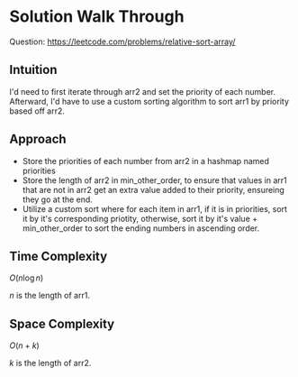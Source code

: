 # Solution Walk Through
Question: https://leetcode.com/problems/relative-sort-array/

## Intuition
I'd need to first iterate through arr2 and set the priority of each number. Afterward, I'd have to use a custom sorting algorithm to sort arr1 by priority based off arr2.

## Approach
- Store the priorities of each number from arr2 in a hashmap named priorities
- Store the length of arr2 in min_other_order, to ensure that values in arr1 that are not in arr2 get an extra value added to their priority, ensureing they go at the end.
- Utilize a custom sort where for each item in arr1, if it is in priorities, sort it by it's corresponding priotity, otherwise, sort it by it's value + min_other_order to sort the ending numbers in ascending order.

## Time Complexity
$O(n \log n)$

$n$ is the length of arr1.

## Space Complexity
$O(n + k)$

$k$ is the length of arr2.